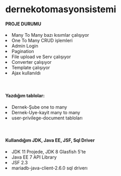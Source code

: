# dernekotomasyonsistemi
<h4>PROJE DURUMU</h4>
        <li>Many To Many bazı kısımlar çalışıyor</li>
        <li>One To Many CRUD işlemleri</li>
        <li>Admin Login </li>
        <li>Pagination                   </li>
        <li>File upload ve Serv çalışıyor </li>
        <li>Converter çalışıyor </li>
        <li>Template çalışıyor </li>
        <li>Ajax kullanıldı  </li>
        <br></br>
        <h4>Yazdığım tablolar: </h4>
        <li>Dernek-Şube one to many</li>
        <li>Dernek-Uye-kayit many to many</li>
        <li>user-privilege-document tabloları</li>
        <br></br>
        <h4>Kullandığım JDK, Java EE, JSF, Sql Driver</h4>
        <li>JDK 11 Projede, JDK 8 Glasfish 5'te</li>
        <li>Java EE 7 API Library</li>
        <li>JSF 2.3</li>
        <li>mariadb-java-client-2.6.0 sql driverı</li>
